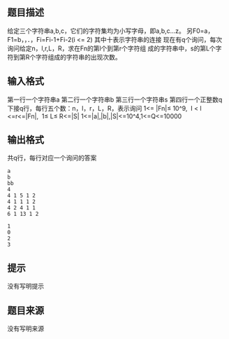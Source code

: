 


## 题目描述
给定三个字符串a,b,c，它们的字符集均为小写字母，即a,b,c…z。
另F0=a，F1=b，，．，Fi=Fi-1+Fi-2(i <= 2)
其中十表示字符串的连接
现在有q个询问，每次询问给定n，l,r,L，R，求在Fn的第l个到第r个字符组
成的字符串中，s的第L个字符到第R个字符组成的字符串的出现次数。
## 输入格式
第一行一个字符串a
第二行一个字符串b
第三行一个字符串s
第四行一个正整数q
下接q行，每行五个数：n，l，r，L，R，表示询问
1<= |Fn|≤ 10^9,  I < l <=r<=|Fn|,  1≤ L≤ R<=|S|
1<=|a|,|b|,|S|<=10^4,1<=Q<=10000
## 输出格式
共q行，每行对应一个询问的答案

```input1
a
b
bb
4
4 1 5 1 2
4 1 1 1 2
4 2 4 1 1
6 1 13 1 2

```
```output1
1
0
2
3
```

## 提示
没有写明提示
## 题目来源
没有写明来源


